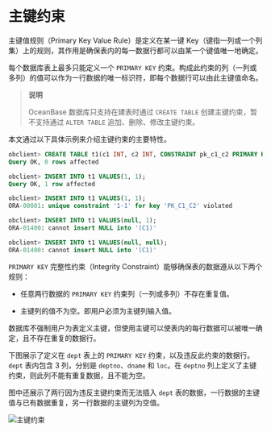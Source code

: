 # 主键约束 

主键值规则（Primary Key Value Rule）是定义在某一键 Key（键指一列或一个列集）上的规则，其作用是确保表内的每一数据行都可以由某一个键值唯一地确定。

​每个数据库表上最多只能定义一个 `PRIMARY KEY` 约束。构成此约束的列（一列或多列）的值可以作为一行数据的唯一标识符，即每个数据行可以由此主键值命名。

>**说明**
>
>OceanBase 数据库只支持在建表时通过 `CREATE TABLE` 创建主键约束，暂不支持通过 `ALTER TABLE` 追加、删除、修改主键约束。

​本文通过以下具体示例来介绍主键约束的主要特性。

```sql
obclient> CREATE TABLE t1(c1 INT, c2 INT, CONSTRAINT pk_c1_c2 PRIMARY KEY(c1, c2));
Query OK, 0 rows affected

obclient> INSERT INTO t1 VALUES(1, 1);
Query OK, 1 row affected 

obclient> INSERT INTO t1 VALUES(1, 1);
ORA-00001: unique constraint '1-1' for key 'PK_C1_C2' violated

obclient> INSERT INTO t1 VALUES(null, 1);
ORA-01400: cannot insert NULL into '(C1)'

obclient> INSERT INTO t1 VALUES(null, null);
ORA-01400: cannot insert NULL into '(C1)'
```

​`PRIMARY KEY` 完整性约束（Integrity Constraint）能够确保表的数据遵从以下两个规则：

* 任意两行数据的 `PRIMARY KEY` 约束列（一列或多列）不存在重复值。

* 主键列的值不为空。即用户必须为主键列输入值。

​数据库不强制用户为表定义主键，但使用主键可以使表内的每行数据可以被唯一确定，且不存在重复的数据行。

下图展示了定义在 `dept` 表上的 `PRIMARY KEY` 约束，以及违反此约束的数据行。`dept` 表内包含 3 列，分别是 `deptno`、`dname` 和 `loc`。在 `deptno` 列上定义了主键约束，则此列不能有重复数据，且不能为空。

图中还展示了两行因为违反主键约束而无法插入 `dept` 表的数据，一行数据的主键值与已有数据重复，另一行数据的主键列为空值。

![主键约束](https://help-static-aliyun-doc.aliyuncs.com/assets/img/zh-CN/7853623461/p357489.jpg)

